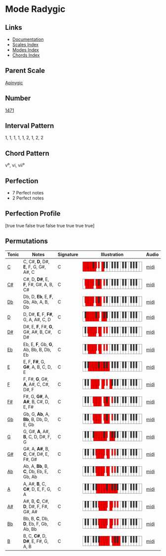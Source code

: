 # Mode Radygic

## Links

- [Documentation](index.md)
- [Scales Index](Scales.md)
- [Modes Index](Modes.md)
- [Chords Index](Chords.md)

## Parent Scale

[Apinygic](ScaleApinygic.md)

## Number

[1471](https://ianring.com/musictheory/scales/1471)

## Interval Pattern

1, 1, 1, 1, 1, 2, 1, 2, 2

## Chord Pattern

v⁰, vi, vii⁰

## Perfection

- 7 Perfect notes
- 2 Perfect notes

## Perfection Profile

[true true false true false true true true true]

## Permutations

| Tonic | Notes | Signature | Illustration | Audio |
|-------|-------|-----------|--------------|-------|
| [C](ModeCNaturalRadygic.md) | C, C#, **D**, D#, **E**, F, G, G#, A#, C | C | ![CNaturalRadygic](ModeCNaturalRadygic.png) | [midi](https://github.com/edipermadi/music/blob/main/docs/ModeCNaturalRadygic.mid?raw=true) |
| [C#](ModeCSharpRadygic.md) | C#, D, **D#**, E, **F**, F#, G#, A, B, C# | C | ![CSharpRadygic](ModeCSharpRadygic.png) | [midi](https://github.com/edipermadi/music/blob/main/docs/ModeCSharpRadygic.mid?raw=true) |
| [Db](ModeDFlatRadygic.md) | Db, D, **Eb**, E, **F**, Gb, Ab, A, B, Db | C | ![DFlatRadygic](ModeDFlatRadygic.png) | [midi](https://github.com/edipermadi/music/blob/main/docs/ModeDFlatRadygic.mid?raw=true) |
| [D](ModeDNaturalRadygic.md) | D, D#, **E**, F, **F#**, G, A, A#, C, D | C | ![DNaturalRadygic](ModeDNaturalRadygic.png) | [midi](https://github.com/edipermadi/music/blob/main/docs/ModeDNaturalRadygic.mid?raw=true) |
| [D#](ModeDSharpRadygic.md) | D#, E, **F**, F#, **G**, G#, A#, B, C#, D# | C | ![DSharpRadygic](ModeDSharpRadygic.png) | [midi](https://github.com/edipermadi/music/blob/main/docs/ModeDSharpRadygic.mid?raw=true) |
| [Eb](ModeEFlatRadygic.md) | Eb, E, **F**, Gb, **G**, Ab, Bb, B, Db, Eb | C | ![EFlatRadygic](ModeEFlatRadygic.png) | [midi](https://github.com/edipermadi/music/blob/main/docs/ModeEFlatRadygic.mid?raw=true) |
| [E](ModeENaturalRadygic.md) | E, F, **F#**, G, **G#**, A, B, C, D, E | C | ![ENaturalRadygic](ModeENaturalRadygic.png) | [midi](https://github.com/edipermadi/music/blob/main/docs/ModeENaturalRadygic.mid?raw=true) |
| [F](ModeFNaturalRadygic.md) | F, F#, **G**, G#, **A**, A#, C, C#, D#, F | C | ![FNaturalRadygic](ModeFNaturalRadygic.png) | [midi](https://github.com/edipermadi/music/blob/main/docs/ModeFNaturalRadygic.mid?raw=true) |
| [F#](ModeFSharpRadygic.md) | F#, G, **G#**, A, **A#**, B, C#, D, E, F# | C | ![FSharpRadygic](ModeFSharpRadygic.png) | [midi](https://github.com/edipermadi/music/blob/main/docs/ModeFSharpRadygic.mid?raw=true) |
| [Gb](ModeGFlatRadygic.md) | Gb, G, **Ab**, A, **Bb**, B, Db, D, E, Gb | C | ![GFlatRadygic](ModeGFlatRadygic.png) | [midi](https://github.com/edipermadi/music/blob/main/docs/ModeGFlatRadygic.mid?raw=true) |
| [G](ModeGNaturalRadygic.md) | G, G#, **A**, A#, **B**, C, D, D#, F, G | C | ![GNaturalRadygic](ModeGNaturalRadygic.png) | [midi](https://github.com/edipermadi/music/blob/main/docs/ModeGNaturalRadygic.mid?raw=true) |
| [G#](ModeGSharpRadygic.md) | G#, A, **A#**, B, **C**, C#, D#, E, F#, G# | C | ![GSharpRadygic](ModeGSharpRadygic.png) | [midi](https://github.com/edipermadi/music/blob/main/docs/ModeGSharpRadygic.mid?raw=true) |
| [Ab](ModeAFlatRadygic.md) | Ab, A, **Bb**, B, **C**, Db, Eb, E, Gb, Ab | C | ![AFlatRadygic](ModeAFlatRadygic.png) | [midi](https://github.com/edipermadi/music/blob/main/docs/ModeAFlatRadygic.mid?raw=true) |
| [A](ModeANaturalRadygic.md) | A, A#, **B**, C, **C#**, D, E, F, G, A | C | ![ANaturalRadygic](ModeANaturalRadygic.png) | [midi](https://github.com/edipermadi/music/blob/main/docs/ModeANaturalRadygic.mid?raw=true) |
| [A#](ModeASharpRadygic.md) | A#, B, **C**, C#, **D**, D#, F, F#, G#, A# | C | ![ASharpRadygic](ModeASharpRadygic.png) | [midi](https://github.com/edipermadi/music/blob/main/docs/ModeASharpRadygic.mid?raw=true) |
| [Bb](ModeBFlatRadygic.md) | Bb, B, **C**, Db, **D**, Eb, F, Gb, Ab, Bb | C | ![BFlatRadygic](ModeBFlatRadygic.png) | [midi](https://github.com/edipermadi/music/blob/main/docs/ModeBFlatRadygic.mid?raw=true) |
| [B](ModeBNaturalRadygic.md) | B, C, **C#**, D, **D#**, E, F#, G, A, B | C | ![BNaturalRadygic](ModeBNaturalRadygic.png) | [midi](https://github.com/edipermadi/music/blob/main/docs/ModeBNaturalRadygic.mid?raw=true) |

